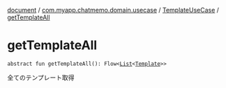 [document](../../index.md) / [com.myapp.chatmemo.domain.usecase](../index.md) / [TemplateUseCase](index.md) / [getTemplateAll](./get-template-all.md)

# getTemplateAll

`abstract fun getTemplateAll(): Flow<`[`List`](https://kotlinlang.org/api/latest/jvm/stdlib/kotlin.collections/-list/index.html)`<`[`Template`](../../com.myapp.chatmemo.domain.model.entity/-template/index.md)`>>`

全てのテンプレート取得

